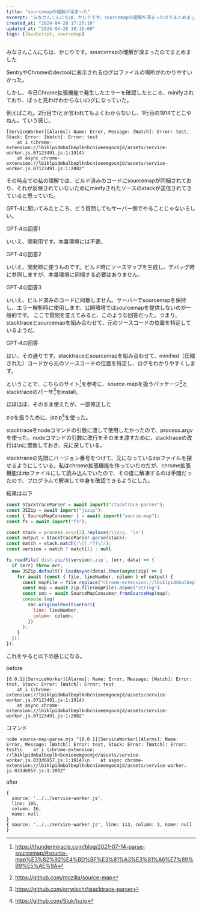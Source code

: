 ```yaml
---
title: "sourcemapの理解が深まった"
excerpt: "みなさんこんにちは、かじりです。sourcemapの理解が深まったのでまとめました"
created_at: "2024-04-28 17:26:16"
updated_at: "2024-04-28 18:16:00"
tags: [JavaScript, sourcemap]
---
```


みなさんこんにちは、かじりです。sourcemapの理解が深まったのでまとめました

SentryやChromeのdevtoolに表示されるログはファイルの場所がわかりやすいかった。

しかし、今日Chrome拡張機能で発生したエラーを確認したところ、minifyされており、ぱっと見わけわからないログになっていた。

例えばこれ。2行目でiとか言われてもよくわからないし、1行目の1914てどこやねん。ていう感じ。

```
[ServiceWorker][Alarms]: Name: Error, Message: [Watch]: Error: test, Stack: Error: [Watch]: Error: test
    at i (chrome-extension://lbiklpidmbalbeplknbcnioeemgocmjd/assets/service-worker.js.07123491.js:1:1914)
    at async chrome-extension://lbiklpidmbalbeplknbcnioeemgocmjd/assets/service-worker.js.07123491.js:1:2002"
```

その時点での私の理解では、ビルド済みのコードにsourcemapが同梱されており、それが反映されていないためにminifyされたソースのstackが送信されてきていると思っていた。

GPT-4に聞いてみたところ、どう質問してもサーバー側でやることじゃないらしい。

GPT-4の回答1

いいえ、開発用です。本番環境には不要。

GPT-4の回答2

いいえ、開発時に使うものです。ビルド時にソースマップを生成し、デバッグ時に参照しますが、本番環境に同梱する必要はありません。

GPT-4の回答3

いいえ、ビルド済みのコードに同梱しません。サーバーでsourcemapを保持し、エラー解析時に使用します。公開環境ではsourcemapを提供しないのが一般的です。
ここで質問を変えてみると、このような回答だった。つまり、stacktraceとsourcemapを組み合わせて、元のソースコードの位置を特定しているようだ。

GPT-4の回答

はい、その通りです。stacktraceとsourcemapを組み合わせて、minified（圧縮された）コードから元のソースコードの位置を特定し、ログをわかりやすくします。

ということで、こちらのサイト[^thundermiracle.com]を参考に、source-mapを扱うパッケージ[^mozilla/source-map]とstacktraceのパーサ[^errwischt/stacktrace-parser]をinstall。

[^thundermiracle.com]: https://thundermiracle.com/blog/2021-07-14-parse-sourcemap/#source-map%E3%82%92%E4%BD%BF%E3%81%A3%E3%81%A6%E7%89%B9%E5%AE%9A

[^mozilla/source-map]: https://github.com/mozilla/source-map

[^errwischt/stacktrace-parser]: https://github.com/errwischt/stacktrace-parser

ほぼほぼ、そのまま使えたが、一部修正した

zipを扱うために、jszip[^Stuk/jszip]を使った。

[^Stuk/jszip]: https://github.com/Stuk/jszip

stacktraceをnodeコマンドの引数に渡して使用したかったので、process.argvを使った。nodeコマンドの引数に改行をそのまま渡すために、stacktraceの改行は\\nに置換しておき、元に戻している。

stacktraceの先頭にバージョン番号をつけて、元になっているzipファイルを探せるようにしている。私はchrome拡張機能を作っていたのだが、chrome拡張機能はzipファイルにして読み込んでいたので、その度に解凍するのは手間だったので、プログラムで解凍して中身を確認できるようにした。

結果は以下

```javascript
const StackTraceParser = await import("stacktrace-parser");
const JSZip = await import("jszip");
const { SourceMapConsumer } = await import("source-map");
const fs = await import("fs");

const stack = process.argv[2].replace(/\\n/g, '\n')
const output = StackTraceParser.parse(stack);
const match = stack.match(/\[(.*?)\]/);
const version = match ? match[1] : null

fs.readFile(`dist-zip/${version}.zip`, (err, data) => {
  if (err) throw err;
  new JSZip.default().loadAsync(data).then(async(zip) => {
    for await (const { file, lineNumber, column } of output) {
      const mapFile = file.replace("chrome-extension://lbiklpidmbalbeplknbcnioeemgocmjd/", '') + '.map'
      const map = await zip.file(mapFile).async("string")
      const smc = await SourceMapConsumer.fromSourceMap(map);
      console.log(
        smc.originalPositionFor({
          line: lineNumber,
          column: column,
        })
      );
    }
  });
});
```

これをやると以下の感じになる。

before

```
[0.0.1][ServiceWorker][Alarms]: Name: Error, Message: [Watch]: Error: test, Stack: Error: [Watch]: Error: test
    at i (chrome-extension://lbiklpidmbalbeplknbcnioeemgocmjd/assets/service-worker.js.07123491.js:1:1914)
    at async chrome-extension://lbiklpidmbalbeplknbcnioeemgocmjd/assets/service-worker.js.07123491.js:1:2002"
```

コマンド

```
node source-map-parse.mjs "[0.0.1][ServiceWorker][Alarms]: Name: Error, Message: [Watch]: Error: test, Stack: Error: [Watch]: Error: test\n    at i (chrome-extension:
//lbiklpidmbalbeplknbcnioeemgocmjd/assets/service-worker.js.033d6957.js:1:1914)\n    at async chrome-extension://lbiklpidmbalbeplknbcnioeemgocmjd/assets/service-worker.
js.033d6957.js:1:2002"
```

after

```
{
  source: '../../service-worker.js',
  line: 105,
  column: 16,
  name: null
}
{ source: '../../service-worker.js', line: 113, column: 3, name: null }
```
